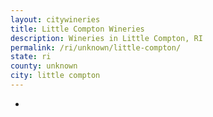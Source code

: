 ```yaml
---
layout: citywineries
title: Little Compton Wineries
description: Wineries in Little Compton, RI
permalink: /ri/unknown/little-compton/
state: ri
county: unknown
city: little compton
---
```

-
